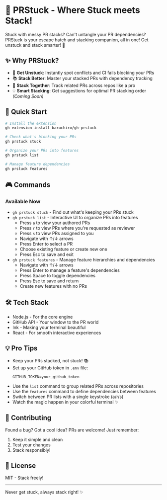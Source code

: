 # 🔄 PRStuck - Where Stuck meets Stack!

Stuck with messy PR stacks? Can't untangle your PR dependencies? PRStuck is your escape hatch and stacking companion, all in one! Get unstuck and stack smarter! 🎯

## ✨ Why PRStuck?

- 🚨 **Get Unstuck**: Instantly spot conflicts and CI fails blocking your PRs
- 📚 **Stack Better**: Master your stacked PRs with dependency tracking
- 🔗 **Stack Together**: Track related PRs across repos like a pro
- 💡 **Smart Stacking**: Get suggestions for optimal PR stacking order _(Coming Soon)_

## 🚀 Quick Start

```bash
# Install the extension
gh extension install baruchiro/gh-prstuck

# Check what's blocking your PRs
gh prstuck stuck

# Organize your PRs into features
gh prstuck list

# Manage feature dependencies
gh prstuck features
```

## 🎮 Commands

### Available Now

- `gh prstuck stuck` - Find out what's keeping your PRs stuck
- `gh prstuck list` - Interactive UI to organize PRs into features
  - Press `a` to view your authored PRs
  - Press `r` to view PRs where you're requested as reviewer
  - Press `s` to view PRs assigned to you
  - Navigate with ↑/↓ arrows
  - Press Enter to select a PR
  - Choose existing feature or create new one
  - Press Esc to save and exit
- `gh prstuck features` - Manage feature hierarchies and dependencies
  - Navigate with ↑/↓ arrows
  - Press Enter to manage a feature's dependencies
  - Press Space to toggle dependencies
  - Press Esc to save and return
  - Create new features with no PRs

## 🛠 Tech Stack

- Node.js - For the core engine
- GitHub API - Your window to the PR world
- Ink - Making your terminal beautiful
- React - For smooth interactive experiences

## 💡 Pro Tips

- Keep your PRs stacked, not stuck! 📚
- Set up your GitHub token in `.env` file:
  ```
  GITHUB_TOKEN=your_github_token
  ```
- Use the `list` command to group related PRs across repositories
- Use the `features` command to define dependencies between features
- Switch between PR lists with a single keystroke (a/r/s)
- Watch the magic happen in your colorful terminal ✨

## 🤝 Contributing

Found a bug? Got a cool idea? PRs are welcome! Just remember:

1. Keep it simple and clean
2. Test your changes
3. Stack responsibly!

## 📝 License

MIT - Stack freely!

---

Never get stuck, always stack right! ✨
